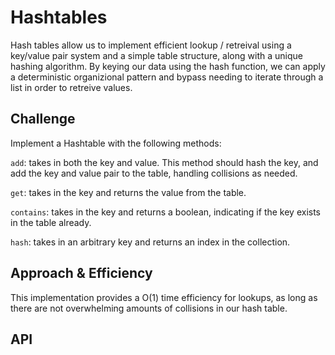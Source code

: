 # Hashtables
<!-- Short summary or background information -->
Hash tables allow us to implement efficient lookup / retreival using a key/value pair system and a simple table structure, along with a unique hashing algorithm. By keying our data using the hash function, we can apply a deterministic organizional pattern and bypass needing to iterate through a list in order to retreive values.

## Challenge
<!-- Description of the challenge -->
Implement a Hashtable with the following methods:

`add`: takes in both the key and value. This method should hash the key, and add the key and value pair to the table, handling collisions as needed.

`get`: takes in the key and returns the value from the table.

`contains`: takes in the key and returns a boolean, indicating if the key exists in the table already.

`hash`: takes in an arbitrary key and returns an index in the collection.

## Approach & Efficiency
<!-- What approach did you take? Why? What is the Big O space/time for this approach? -->
This implementation provides a O(1) time efficiency for lookups, as long as there are not overwhelming amounts of collisions in our hash table.

## API
<!-- Description of each method publicly available in each of your hashtable -->
